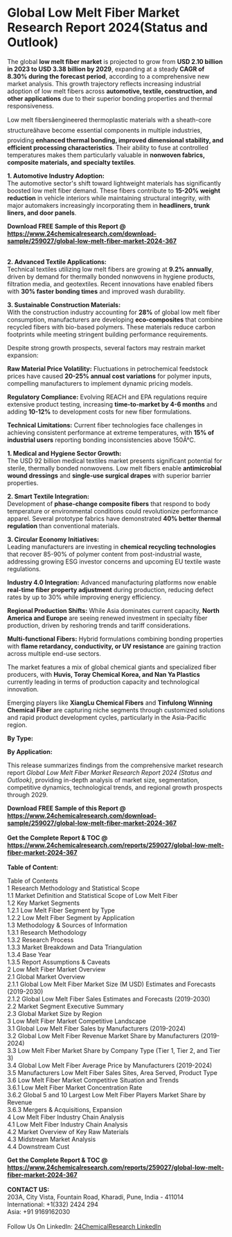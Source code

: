 <h1>Global Low Melt Fiber Market Research Report 2024(Status and Outlook)</h1><p>The global <strong>low melt fiber market</strong> is projected to grow from <strong>USD 2.10 billion in 2023 to USD 3.38 billion by 2029</strong>, expanding at a steady <strong>CAGR of 8.30% during the forecast period</strong>, according to a comprehensive new market analysis. This growth trajectory reflects increasing industrial adoption of low melt fibers across <strong>automotive, textile, construction, and other applications</strong> due to their superior bonding properties and thermal responsiveness.</p><p>Low melt fibersâengineered thermoplastic materials with a sheath-core structureâhave become essential components in multiple industries, providing <strong>enhanced thermal bonding, improved dimensional stability, and efficient processing characteristics</strong>. Their ability to fuse at controlled temperatures makes them particularly valuable in <strong>nonwoven fabrics, composite materials, and specialty textiles</strong>.</p><p><strong>1. Automotive Industry Adoption:</strong><br>
The automotive sector's shift toward lightweight materials has significantly boosted low melt fiber demand. These fibers contribute to <strong>15-20% weight reduction</strong> in vehicle interiors while maintaining structural integrity, with major automakers increasingly incorporating them in <strong>headliners, trunk liners, and door panels</strong>.</p><div><b>Download FREE Sample of this Report @ 
            <a href="https://www.24chemicalresearch.com/download-sample/259027/global-low-melt-fiber-market-2024-367">
            https://www.24chemicalresearch.com/download-sample/259027/global-low-melt-fiber-market-2024-367</a></b></div><br><p><strong>2. Advanced Textile Applications:</strong><br>
Technical textiles utilizing low melt fibers are growing at <strong>9.2% annually</strong>, driven by demand for thermally bonded nonwovens in hygiene products, filtration media, and geotextiles. Recent innovations have enabled fibers with <strong>30% faster bonding times</strong> and improved wash durability.</p><p><strong>3. Sustainable Construction Materials:</strong><br>
With the construction industry accounting for <strong>28%</strong> of global low melt fiber consumption, manufacturers are developing <strong>eco-composites</strong> that combine recycled fibers with bio-based polymers. These materials reduce carbon footprints while meeting stringent building performance requirements.</p><p>Despite strong growth prospects, several factors may restrain market expansion:</p><p><strong>Raw Material Price Volatility:</strong> Fluctuations in petrochemical feedstock prices have caused <strong>20-25% annual cost variations</strong> for polymer inputs, compelling manufacturers to implement dynamic pricing models.</p><p><strong>Regulatory Compliance:</strong> Evolving REACH and EPA regulations require extensive product testing, increasing <strong>time-to-market by 4-6 months</strong> and adding <strong>10-12%</strong> to development costs for new fiber formulations.</p><p><strong>Technical Limitations:</strong> Current fiber technologies face challenges in achieving consistent performance at extreme temperatures, with <strong>15% of industrial users</strong> reporting bonding inconsistencies above 150Â°C.</p><p><strong>1. Medical and Hygiene Sector Growth:</strong><br>
The USD 92 billion medical textiles market presents significant potential for sterile, thermally bonded nonwovens. Low melt fibers enable <strong>antimicrobial wound dressings</strong> and <strong>single-use surgical drapes</strong> with superior barrier properties.</p><p><strong>2. Smart Textile Integration:</strong><br>
Development of <strong>phase-change composite fibers</strong> that respond to body temperature or environmental conditions could revolutionize performance apparel. Several prototype fabrics have demonstrated <strong>40% better thermal regulation</strong> than conventional materials.</p><p><strong>3. Circular Economy Initiatives:</strong><br>
Leading manufacturers are investing in <strong>chemical recycling technologies</strong> that recover 85-90% of polymer content from post-industrial waste, addressing growing ESG investor concerns and upcoming EU textile waste regulations.</p><p><strong>Industry 4.0 Integration:</strong> Advanced manufacturing platforms now enable <strong>real-time fiber property adjustment</strong> during production, reducing defect rates by up to 30% while improving energy efficiency.</p><p><strong>Regional Production Shifts:</strong> While Asia dominates current capacity, <strong>North America and Europe</strong> are seeing renewed investment in specialty fiber production, driven by reshoring trends and tariff considerations.</p><p><strong>Multi-functional Fibers:</strong> Hybrid formulations combining bonding properties with <strong>flame retardancy, conductivity, or UV resistance</strong> are gaining traction across multiple end-use sectors.</p><p>The market features a mix of global chemical giants and specialized fiber producers, with <strong>Huvis, Toray Chemical Korea, and Nan Ya Plastics</strong> currently leading in terms of production capacity and technological innovation.</p><p>Emerging players like <strong>XiangLu Chemical Fibers</strong> and <strong>Tinfulong Winning Chemical Fiber</strong> are capturing niche segments through customized solutions and rapid product development cycles, particularly in the Asia-Pacific region.</p><p><strong>By Type:</strong></p><p><strong>By Application:</strong></p><p>This release summarizes findings from the comprehensive market research report <em>Global Low Melt Fiber Market Research Report 2024 (Status and Outlook)</em>, providing in-depth analysis of market size, segmentation, competitive dynamics, technological trends, and regional growth prospects through 2029.</p><div><b>Download FREE Sample of this Report @ 
            <a href="https://www.24chemicalresearch.com/download-sample/259027/global-low-melt-fiber-market-2024-367">
            https://www.24chemicalresearch.com/download-sample/259027/global-low-melt-fiber-market-2024-367</a></b></div><br><div><b>Get the Complete Report & TOC @ 
            <a href="https://www.24chemicalresearch.com/reports/259027/global-low-melt-fiber-market-2024-367">
            https://www.24chemicalresearch.com/reports/259027/global-low-melt-fiber-market-2024-367</a></b></div><br>
            <b>Table of Content:</b><p>Table of Contents<br />
1 Research Methodology and Statistical Scope<br />
1.1 Market Definition and Statistical Scope of Low Melt Fiber<br />
1.2 Key Market Segments<br />
1.2.1 Low Melt Fiber Segment by Type<br />
1.2.2 Low Melt Fiber Segment by Application<br />
1.3 Methodology & Sources of Information<br />
1.3.1 Research Methodology<br />
1.3.2 Research Process<br />
1.3.3 Market Breakdown and Data Triangulation<br />
1.3.4 Base Year<br />
1.3.5 Report Assumptions & Caveats<br />
2 Low Melt Fiber Market Overview<br />
2.1 Global Market Overview<br />
2.1.1 Global Low Melt Fiber Market Size (M USD) Estimates and Forecasts (2019-2030)<br />
2.1.2 Global Low Melt Fiber Sales Estimates and Forecasts (2019-2030)<br />
2.2 Market Segment Executive Summary<br />
2.3 Global Market Size by Region<br />
3 Low Melt Fiber Market Competitive Landscape<br />
3.1 Global Low Melt Fiber Sales by Manufacturers (2019-2024)<br />
3.2 Global Low Melt Fiber Revenue Market Share by Manufacturers (2019-2024)<br />
3.3 Low Melt Fiber Market Share by Company Type (Tier 1, Tier 2, and Tier 3)<br />
3.4 Global Low Melt Fiber Average Price by Manufacturers (2019-2024)<br />
3.5 Manufacturers Low Melt Fiber Sales Sites, Area Served, Product Type<br />
3.6 Low Melt Fiber Market Competitive Situation and Trends<br />
3.6.1 Low Melt Fiber Market Concentration Rate<br />
3.6.2 Global 5 and 10 Largest Low Melt Fiber Players Market Share by Revenue<br />
3.6.3 Mergers & Acquisitions, Expansion<br />
4 Low Melt Fiber Industry Chain Analysis<br />
4.1 Low Melt Fiber Industry Chain Analysis<br />
4.2 Market Overview of Key Raw Materials<br />
4.3 Midstream Market Analysis<br />
4.4 Downstream Cust</p><div><b>Get the Complete Report & TOC @ 
            <a href="https://www.24chemicalresearch.com/reports/259027/global-low-melt-fiber-market-2024-367">
            https://www.24chemicalresearch.com/reports/259027/global-low-melt-fiber-market-2024-367</a></b></div><br><b>CONTACT US:</b><br>
            203A, City Vista, Fountain Road, Kharadi, Pune, India - 411014<br>
            International: +1(332) 2424 294<br>
            Asia: +91 9169162030 <br><br>
            Follow Us On LinkedIn: <a href="https://www.linkedin.com/company/24chemicalresearch/">24ChemicalResearch LinkedIn</a>